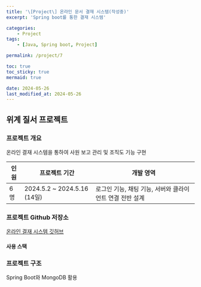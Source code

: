```yaml
---
title: '\[Project\] 온라인 문서 결재 시스템(작성중)'
excerpt: 'Spring boot를 통한 결재 시스템'

categories:
    - Project
tags:
    - [Java, Spring boot, Project]

permalink: /project/7

toc: true
toc_sticky: true
mermaid: true

date: 2024-05-26
last_modified_at: 2024-05-26
---
```


<script src="https://cdn.jsdelivr.net/npm/mermaid/dist/mermaid.min.js"></script>

## 위계 질서 프로젝트

### 프로젝트 개요

온라인 결재 시스템을 통하여 사원 보고 관리 및 조직도 기능 구현

| 인원 | 프로젝트 기간               | 개발 영역                                                |
| ---- | --------------------------- | -------------------------------------------------------- |
| 6명  | 2024.5.2 ~ 2024.5.16 (14일) | 로그인 기능, 채팅 기능, 서버와 클라이언트 연결 전반 설계 |

### 프로젝트 Github 저장소

[온라인 결재 시스템 깃허브](https://github.com/maruduke/bitcamp_hierarchy)

#### 사용 스택

### 프로젝트 구조

Spring Boot와 MongoDB 활용
